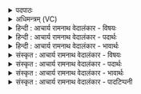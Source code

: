 <details><summary>पदपाठः</summary>

सो꣡मः꣢꣯। पु꣣नानः꣢। अ꣣र्षति। स꣣ह꣡स्र꣢धारः। स꣣ह꣡स्र꣢। धा꣣रः। अ꣡त्य꣢꣯विः। अ꣡ति꣢꣯। अ꣣विः। वायोः꣢। इ꣡न्द्र꣢꣯स्य। नि꣣ष्कृत꣢म्। निः꣣। कृत꣢म्। ११८७।
</details>

<details><summary>अधिमन्त्रम् (VC)</summary>

- पवमानः सोमः
- असितः काश्यपो देवलो वा
- गायत्री
- षड्जः
</details>

<details><summary>हिन्दी : आचार्य रामनाथ वेदालंकार - विषयः</summary>

प्रथम मन्त्र में परमात्मा का वर्णन किया गया है।
</details>

<details><summary>हिन्दी : आचार्य रामनाथ वेदालंकार - पदार्थः</summary>

पदार्थान्वयभाषाः -  (पुनानः)पवित्र करता हुआ, (सहस्रधारः)अनन्त आनन्द-धाराओंवाला, (सोमः)रस का भण्डार परमेश्वर(अत्यविः)पृथिवी को अर्थात् पार्थिवतत्त्वप्रधान अन्नमयकोश को अतिक्रान्त करके(वायोः)प्राण के या गतिशील मन के और(इन्द्रस्य)बुद्धि वा जीवात्मा के(निष्कृतम्)घर में,अर्थात् प्राणमयकोश,मनोमयकोश,विज्ञानमयकोश एवं आनन्दमयकोश में(अर्षति)पहुँचता है ॥१॥
</details>

<details><summary>हिन्दी : आचार्य रामनाथ वेदालंकार - भावार्थः</summary>

भावार्थभाषाः -  उपासक जब स्थूल शरीर से मन को हटाकर प्राण,मन बुद्धि और जीवात्मा में परमात्मा को प्रतिष्ठापित कर लेता है,तब उसके आनन्दरस की धार में मग्न हुआ वह परमानन्द का अनुभव करता है ॥१॥
</details>

<details><summary>संस्कृत : आचार्य रामनाथ वेदालंकार - विषयः</summary>

तत्रादौ परमात्मानं वर्णयति।
</details>

<details><summary>संस्कृत : आचार्य रामनाथ वेदालंकार - पदार्थः</summary>

पदार्थान्वयभाषाः -  (पुनानः)पवित्रीकुर्वन्(सहस्रधारः)अनन्तधारः(सोमः)रसनिधिः परमेश्वरः(अत्यविः)अविं भूमिम् पार्थिवतत्त्वप्रधानम् अन्नमयकोशमिति यावत् अतिक्रान्तः सन्।[अविम् अतिक्रान्तः इति अत्यविः। ‘प्रादयो गताद्यर्थे द्वितीयया’। अ० २।२।१८ वा० इत्यनेन तत्पुरुषसमासः।] (वायोः)प्राणस्य गतिशीलस्य मनसो वा(इन्द्रस्य)बुद्धेर्जीवात्मनश्च(निष्कृतम्)गृहम्,प्राणलोकं मनोलोकं विज्ञानलोकं जीवात्मलोकं चेत्यर्थः(अर्षति)गच्छति ॥१॥
</details>

<details><summary>संस्कृत : आचार्य रामनाथ वेदालंकार - भावार्थः</summary>

भावार्थभाषाः -  उपासको यदा स्थूलाद् देहान्मनो निवर्त्य प्राणे मनसि बुद्धौ जीवात्मनि च परमात्मानं प्रतिष्ठापयति तदा तद्रसधारामग्नः सन् स परमानन्दमनुभवति ॥१॥
</details>

<details><summary>संस्कृत : आचार्य रामनाथ वेदालंकार - पादटिप्पनी</summary>

टिप्पणी:   १.ऋ० ९।१३।१।
</details>